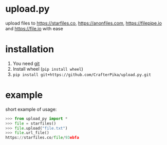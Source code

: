 # upload.py
upload files to https://starfiles.co, https://anonfiles.com, https://filepipe.io and https://file.io with ease

# installation
1. You need [git](https://git-scm.com/)
2. Install wheel (```pip install wheel```)
3. ```pip install git+https://github.com/CrafterPika/upload.py.git```

# example

short example of usage:
```py
>>> from upload_py import *
>>> file = starfiles()
>>> file.upload("file.txt")
>>> file.url_file()
https://starfiles.co/file/93ebfa
```
